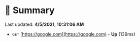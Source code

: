 # 📖 Summary
Last updated: **4/5/2021, 10:31:06 AM**

- `GET` [https://google.com](https://google.com) - **Up** (139ms)
